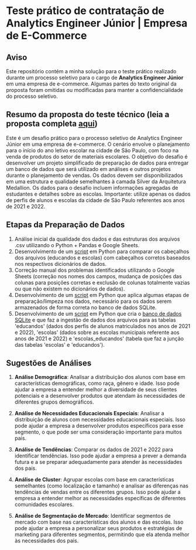 # Teste prático de contratação de Analytics Engineer Júnior | Empresa de E-Commerce

## Aviso

Este repositório contém a minha solução para o teste prático realizado durante um processo seletivo para o cargo de **Analytics Engineer Júnior** em uma empresa de e-commerce. Algumas partes do texto original da proposta foram omitidas ou modificadas para manter a confidencialidade do processo seletivo.

## Resumo da proposta do teste técnico (leia a proposta completa [aqui](https://github.com/victorantoniassi/jr_analytics_engineer_practical_test/blob/main/proposta_desafio_tecnico.md))

Este é um desafio prático para o processo seletivo de Analytics Engineer Júnior em uma empresa de e-commerce. O cenário envolve o planejamento para o início do ano letivo escolar na cidade de São Paulo, com foco na venda de produtos do setor de materiais escolares. O objetivo do desafio é desenvolver um projeto simplificado de preparação de dados para entregar um banco de dados que será utilizado em análises e outros projetos durante o planejamento de vendas. Os dados devem ser disponibilizados em uma estrutura e qualidade semelhantes à camada Silver da Arquitetura Medallion. Os dados para o desafio incluem informações agregadas de estudantes e detalhes sobre as escolas. Importante: utilize apenas os dados de perfis de alunos e escolas da cidade de São Paulo referentes aos anos de 2021 e 2022.

## Etapas da Preparação de Dados

1. Análise inicial da qualidade dos dados e das estruturas dos arquivos .csv utilizando o Python + Pandas e Google Sheets.
2. Desenvolvimento de um [script](data_preparation/scripts/compare_delimited_file_headers) em Python para comparar os cabeçalhos dos arquivos (educandos e escolas) com cabeçalhos corretos baseados nos respectivos dicionários de dados.
3. Correção manual dos problemas identificados utilizando o Google Sheets (correção nos nomes dos campos, mudança de posições das colunas para posições corretas e exclusão de colunas totalmente vazias ou que não existem no dicionários de dados).
4. Desenvolvimento de um [script](data_preparation/scripts/datasets_to_sqlite) em Python que aplica algumas etapas de preparação/limpeza nos dados, necessário para os dados serem armazenados de forma correta no banco de dados SQLite.
5. Desenvolvimento de um [script](data_preparation/scripts/datasets_to_sqlite) em Python que cria o [banco de dados SQLite](sqlite_db) e que faz a ingestão de dados dos arquivos para as tabelas 'educandos' (dados dos perfis de alunos matriculados nos anos de 2021 e 2022), 'escolas' (dados sobre as escolas municipais referente aos anos de 2021 e 2022) e 'escolas_educandos' (tabela que faz a junção das tabelas 'escolas' e 'educandos').

## Sugestões de Análises

1. **Análise Demográfica**: Analisar a distribuição dos alunos com base em características demográficas, como raça, gênero e idade. Isso pode ajudar a empresa a entender melhor a diversidade de seus clientes potenciais e a desenvolver produtos que atendam às necessidades de diferentes grupos demográficos.

2. **Análise de Necessidades Educacionais Especiais**: Analisar a distribuição de alunos com necessidades educacionais especiais. Isso pode ajudar a empresa a desenvolver produtos específicos para esse segmento, o que pode ser uma consideração importante para muitos pais.

3. **Análise de Tendências**: Comparar os dados de 2021 e 2022 para identificar tendências. Isso pode ajudar a empresa a prever a demanda futura e a se preparar adequadamente para atender às necessidades dos pais.

4. **Análise de Cluster**: Agrupar escolas com base em características semelhantes (como localização e tamanho) e analisar as diferenças nas tendências de vendas entre os diferentes grupos. Isso pode ajudar a empresa a entender melhor as necessidades específicas de diferentes comunidades escolares.

5. **Análise de Segmentação de Mercado**: Identificar segmentos de mercado com base nas características dos alunos e das escolas. Isso pode ajudar a empresa a personalizar seus produtos e estratégias de marketing para diferentes segmentos, permitindo que ela atenda melhor às necessidades dos pais.